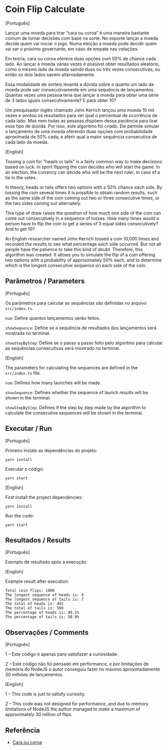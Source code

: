 # Coin Flip Calculate

[Português]

Lançar uma moeda para tirar “cara ou coroa” é uma maneira bastante comum de tomar decisões com base na sorte. No esporte lançar a moeda decide quem vai iniciar o jogo. Numa eleição a moeda pode decidir quem vai ser o próximo governante, em caso de empate nas votações.

Em teoria, cara ou coroa oferece duas opções com 50% de chance cada lado. Ao lançar a moeda várias vezes é possível obter resultados aleatório, como o mesmo lado da moeda saindo duas ou três vezes consecutivas, ou então os dois lados saírem alternadamente.

Essa modalidade de sorteio levanta a dúvida sobre o quanto um lado da moeda pode sair consecutivamente em uma sequência de lançamentos. Quantas vezes uma pessoa teria que lançar a moeda para obter uma série de 3 lados iguais consecutivamente? E para obter 10?

Um pesquisador inglês chamado John Kerrich lançou uma moeda 10 mil vezes e anotou os resultados para ver qual o percentual de ocorrência de cada lado. Mas nem todas as pessoas dispõem dessa paciência para tirar esse tipo de dúvida. Por isso, este algoritmo foi criado. Ele permite simular o lançamento de uma moeda oferendo duas opções com probabilidade aproximada de 50% cada, e aferir qual a maior sequência consecutiva de cada lado da moeda.

[English]

Tossing a coin for “heads or tails” is a fairly common way to make decisions based on luck. In sport flipping the coin decides who will start the game. In an election, the currency can decide who will be the next ruler, in case of a tie in the votes.

In theory, heads or tails offers two options with a 50% chance each side. By tossing the coin several times it is possible to obtain random results, such as the same side of the coin coming out two or three consecutive times, or the two sides coming out alternately.

This type of draw raises the question of how much one side of the coin can come out consecutively in a sequence of tosses. How many times would a person have to flip the coin to get a series of 3 equal sides consecutively? And to get 10?

An English researcher named John Kerrich tossed a coin 10,000 times and recorded the results to see what percentage each side occurred. But not all people have the patience to take this kind of doubt. Therefore, this algorithm was created. It allows you to simulate the flip of a coin offering two options with a probability of approximately 50% each, and to determine which is the longest consecutive sequence on each side of the coin.

## Parâmetros / Parameters

[Português]

Os parâmetros para calcular as sequências são definidas no arquivo `src/index.ts`.

`num`: Define quantos lançamentos serão feitos.

`showSequence`: Define se a sequência de resultados dos lançamentos será mostrada no terminal.

`showStepByStep`: Define se o passo a passo feito pelo algoritmo para calcular as sequências consecutivas será mostrado no terminal.

[English]

The parameters for calculating the sequences are defined in the `src/index.ts` file.

`num`: Defines how many launches will be made.

`showSequence`: Defines whether the sequence of launch results will be shown in the terminal.

`showStepByStep`: Defines if the step by step made by the algorithm to calculate the consecutive sequences will be shown in the terminal.

## Executar / Run

[Português]

Primeiro instale as dependências do projeto:

```
yarn install
```

Executar o código:

```
yarn start
```

[English]

First install the project dependencies:

```
yarn install
```

Run the code:

```
yarn start
```

## Resultados / Results

[Português]

Exemplo de resultado após a execução:

[English]

Example result after execution:

```
Total coin flips: 1000
The longest sequence of heads is: 9
The longest sequence of tails is: 7
The total of heads is: 491
The total of tails is: 509
The percentage of heads is: 49.1%
The percentage of tails is: 50.9%
```

## Observações / Comments

[Português]

1 – Este código é apenas para satisfazer a curiosidade.

2 – Este código não foi pensado em performance, e por limitações de memória do NodeJS o autor conseguiu fazer no máximo aproximadamente 30 milhões de lançamentos.

[English]

1 – This code is just to satisfy curiosity.

2 – This code was not designed for performance, and due to memory limitations of NodeJS the author managed to make a maximum of approximately 30 million of flips.

## Referência

- [Cara ou coroa](https://pt.wikipedia.org/wiki/Cara_ou_coroa)
